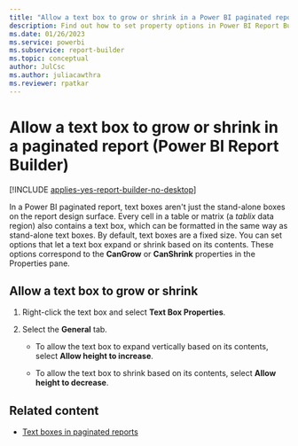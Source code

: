 ```yaml
---
title: "Allow a text box to grow or shrink in a Power BI paginated report | Microsoft Docs"
description: Find out how to set property options in Power BI Report Builder paginated reports that let a text box expand or shrink based on its contents.
ms.date: 01/26/2023
ms.service: powerbi
ms.subservice: report-builder
ms.topic: conceptual
author: JulCsc
ms.author: juliacawthra
ms.reviewer: rpatkar
---
```

# Allow a text box to grow or shrink in a paginated report (Power BI Report Builder)

[!INCLUDE [applies-yes-report-builder-no-desktop](../../../includes/applies-yes-report-builder-no-desktop.md)]

  In a Power BI paginated report, text boxes aren't just the stand-alone boxes on the report design surface. Every cell in a table or matrix (a *tablix* data region) also contains a text box, which can be formatted in the same way as stand-alone text boxes. By default, text boxes are a fixed size. You can set options that let a text box expand or shrink based on its contents. These options correspond to the **CanGrow** or **CanShrink** properties in the Properties pane.  
  
## Allow a text box to grow or shrink  
  
1.  Right-click the text box and select **Text Box Properties**.  
  
2.  Select the **General** tab.  
  
    -   To allow the text box to expand vertically based on its contents, select **Allow height to increase**.  
  
    -   To allow the text box to shrink based on its contents, select **Allow height to decrease**.  
  
## Related content

- [Text boxes in paginated reports](text-boxes-report-builder-and-service.md)  
  
  
